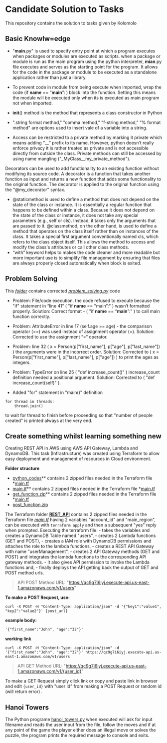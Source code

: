 # Candidate Solution to Tasks
This repository contains the solution to tasks given by Kolomolo

## Basic Knowlw=edge
* "__main__.py" is used to specify entry point at which a program executes when packages or modules are executed as scripts. when a package or module is run as the main program using the python interpreter, __mian__.py file executes and serves as the starting point for the program. It allows for the code in the package or module to be executed as a standalone application rather than just a library.

* To prevent code in module from being execute when imported, wrap the code (if __name__ == “__main__”: ) block into the function. Setting this means the module will be executed only when its is executed as main program not when imported.

* __init__() method is the method that represents a class constructor in Python

* ".string format method," "comma method," "f-string method," "% format method" are options used to insert vale of a variable into a string.

* Access can be restricted to a private method by marking it private which means adding “__” prefix to its name. However, python doesn’t really enforce privacy it is rather treated as private and is not accessible directly from outside the class. Private methods can still be accessed by using name mangling ("_MyClass__my_private_method").

Decorators can be used to add functionality to an existing function without modifying its source code. A decorator is a function that takes another function as input and returns a new function that adds some functionality to the original function. The decorator is applied to the original function using the "@my_decorator" syntax.

* @staticmethod is used to define a method that does not depend on the state of the class or instance. It is essentially a regular function that happens to be defined within a class. Because it does not depend on the state of the class or instance, it does not take any special parameters (e.g., self or cls). Instead, it takes only the arguments that are passed to it.
@classmethod, on the other hand, is used to define a method that operates on the class itself rather than on instances of the class. It takes a special first argument conventionally named cls, which refers to the class object itself. This allows the method to access and modify the class's attributes or call other class methods.
* “with” keyword helps to makes the code cleaner and more readable but more important use is to simplify file management by ensuring that files are always properly closed automatically when block is exited.



## Problem Solving
This *[folder](https://github.com/WinnerOlapade/KOLOMOLO_TASK/tree/master/problem_solving/)* contains corrected *[problem_solving.py](https://github.com/WinnerOlapade/KOLOMOLO_TASK/tree/master/problem_solving/problem_solving.py)* code
* Problem: File/code execution. the code refused to execute because the "if" statement in “line 41” ( "if __name__ == "main”:" ) wasn’t formatted properly.
  Solution: Correct format - ( "if __name__ == “__main__”:" ) to call main function correctly.

* Problem: AttributeError in line 17 (self.age == age) - the comparison operator (==) was used instead of assignment operator (=).
  Solution: Corrected to use the assignment “=“ operator.

* Problem: line 32 ( x = Person(p["first_name"], p["age"], p["last_name"]) ) the arguments were in the incorrect order. 
  Solution: Corrected to ( x = Person(p["first_name"], p["last_name"], p["age"]) ) to print the ages as integers.

* Problem: TypeError on line 25 ( "def increase_count()" ) increase_count definition needed a positional argument.
  Solution: Corrected to ( "def increase_count(self)" ).

* Added "for" statement in "main()" definition  
```
for thread in threads:
    thread.join()
``` 
to wait for thread to finish before proceeding so that "number of people created" is printed always at the very end.



## Create something whilst learning something new
Creating REST API in AWS using AWS API Gateway, Lambda and DynamoDB. This task (Infrastructure) was created using Terraform to allow easy deployment and management of resources in Cloud environment.

**Folder structure**
- [python_codes](https://github.com/WinnerOlapade/KOLOMOLO_TASK/tree/master/rest_api/)** contains 2 zipped files needed in the Terraform file *[main.tf](https://github.com/WinnerOlapade/KOLOMOLO_TASK/tree/master/rest_api/python_codes/)
- [main.tf](https://github.com/WinnerOlapade/KOLOMOLO_TASK/tree/master/rest_api/)** contains 2 zipped files needed in the Terraform file *[main.tf](https://github.com/WinnerOlapade/KOLOMOLO_TASK/tree/master/rest_api/main.tf)
- [get_function.zip](https://github.com/WinnerOlapade/KOLOMOLO_TASK/tree/master/rest_api/)** contains 2 zipped files needed in the Terraform file *[main.tf](https://github.com/WinnerOlapade/KOLOMOLO_TASK/tree/master/rest_api/get_function.zip)
- [post_function.zip](post_function.zip)

The Terraform folder **[REST_API](https://github.com/WinnerOlapade/KOLOMOLO_TASK/tree/master/rest_api/)** contains 2 zipped files needed in the Terraform file *[main.tf](https://github.com/WinnerOlapade/KOLOMOLO_TASK/tree/master/rest_api/main.tf)* having 2 variables "account_id" and "main_region", can be executed with `terraform apply` and then a subsequent "yes" reply when prompted.
    Executing the terraform file:
    - takes the variables and creates a DynamoDB Table named "users",
    - creates 2 Lambda functions (GET and POST), 
    - creates a IAM role with DynamoDB permissions and attaches the role to the lambda functions, 
    - creates a REST API Gateway with name "userManagement",
    - creates 2 API Gateway methods (GET and POST) and integrates the lambda functions to the corresponding API gateway methods. 
    - It also gives API permission to invoke the Lambda functions and, 
    - finally deploys the API getting back the output of GET and POST method urls.

> API POST Method URL: "https://qc9g7i6iyj.execute-api.us-east-1.amazonaws.com/v1/users"

**To make a POST Request, use:**
```
curl -X POST -H "Content-Type: application/json" -d '{"key1":"value1", "key2":"value2"}' {post_url}
```
**example body:**
```
'{"first_name":"John", "age":"32"}'
```

**working link**
```
curl -X POST -H "Content-Type: application/json" -d '{"first_name":"John", "age":"32"}' https://qc9g7i6iyj.execute-api.us-east-1.amazonaws.com/v1/users
```


> API GET Method URL: "https://qc9g7i6iyj.execute-api.us-east-1.amazonaws.com/v1/{user_id}"

To make a GET Request simply click link or copy and paste link in browser and edit 
`{user_id}` with "user id" from making a POST Request or random id (will return error) .



## Hanoi Towers
The Python programe [hanoi_towers.py](https://github.com/WinnerOlapade/KOLOMOLO_TASK/tree/master/programming_task/hanoi_towers.py) when executed will ask for input filename and reads the user input from the file, follow the moves and if at any point of the game the player either does an illegal move or solves the puzzle, the program prints the required message to console and exits.